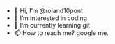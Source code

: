 - 👋 Hi, I’m @roland10pont
- 👀 I’m interested in coding
- 🌱 I’m currently learning git
- 📫 How to reach me? google me.

<!---
roland10pont/roland10pont is a ✨ special ✨ repository because its `README.md` (this file) appears on your GitHub profile.
You can click the Preview link to take a look at your changes.
--->
